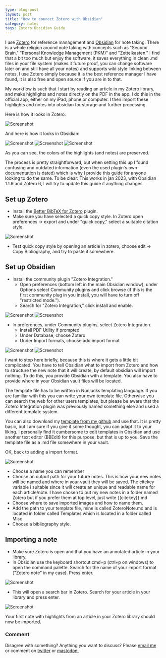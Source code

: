 ```yaml
---
type: blog-post
layout: post
title: "How to connect Zotero with Obsidian"
category: notes
tags: Zotero Obsidian Guide 
---
```


I use [Zotero](https://www.zotero.org) for reference management and [Obsidian](https://obsidian.md) for note taking. There is a whole religion around note taking with concepts such as "Second Brain," "Personal Knowledge Management (PKM)" and "Zettelkasten." I find that a bit too much but enjoy the software, it saves everything in clean .md files in your file system (makes it future proof, you can change software later on and still have all your notes) and supports wiki style linking between notes. I use Zotero simply because it is the best reference manager I have found, it is also free and open source if you are in to that. 

My workflow is such that I start by reading an article in my Zotero library, and make highlights and notes directly on the PDF in the app. I do this in the official app, either on my iPad, phone or computer. I then import these highlights and notes into obsidian for storage and further processing.

Here is how it looks in Zotero:

![Screenshot](/assets/img/ZO1.png)

And here is how it looks in Obsidian:

![Screenshot](/assets/img/ZO2.png)
![Screenshot](/assets/img/ZO3.png)
![Screenshot](/assets/img/ZO4.png)

As you can see, the colors of the highlights (and notes) are preserved. 

The process is pretty straightforward, but when setting this up I found confusing and outdated information (even the used plugin's own documentation is dated) which is why I provide this guide for anyone looking to do the same. To be clear: This works in jan 2023, with Obsidian 1.1.9 and Zotero 6, I will try to update this guide if anything changes.

## Set up Zotero

- Install the [Better BibTeX for Zotero](https://retorque.re/zotero-better-bibtex/installation/) plugin.
- Make sure you have selected a quick copy style. In Zotero open preferences -> export and under "quick copy," select a suitable citation style

![Screenshot](/assets/img/ZO5.png)

- Test quick copy style by opening an article in zotero, choose edit -> Copy Bibliography, and try to paste it somewhere. 

## Set up Obsidian

- Install the community plugin "Zotero Integration." 
	- Open preferences (bottom left in the main Obsidian window), under Options select Community plugins and click browse (if this is the first community plug in you install, you will have to turn off "restricted mode.").
	- Search for "Zotero Integration," click install and enable.
	
![Screenshot](/assets/img/ZO6.png)
![Screenshot](/assets/img/ZO7.png)

- In preferences, under Community plugins, select Zotero Integration.
	- Install PDF Utility if prompted
	- Under Database, choose Zotero
	- Under Import formats, choose add import format

![Screenshot](/assets/img/ZO8.png)
![Screenshot](/assets/img/ZO9.png)

I want to stop here briefly, because this is where it gets a little bit complicated. You have to tell Obsidian what to import from Zotero and how to structure the new note that it will create, by default obsidian will import nothing. To do this, you provide Obsidian with a template. You also have to provide where in your Obsidian vault files will be located. 
 
The template file has to be written in Nunjucks templating language. If you are familiar with this you can write your own template file. Otherwise you can search the web for other users templates, but please be aware that the Zotero Integration plugin was previously named something else and used a different template system. 
 
You can also download my [template from my github](https://github.com/georgnaver/Templates/blob/main/ZoteroNote.md) and use that. It is pretty basic, but I am sure if you give it some thought, you can adapt it to your liking. I personally find it cumbersome to edit templates in Obsidian and use another text editor (BBEdit) for this purpose, but that is up to you. Save the template file as a .md file somewhere in your vault.
 
OK, back to adding a import format.

![Screenshot](/assets/img/ZO10.png)

- Choose a name you can remember
- Choose an output path for your future notes. This is how your new notes will be named and where in your vault they will be saved. The citekey variable i suitable since it will create an unique and readable name for each article/note. I have chosen to put my new notes in a folder named Zotero but if you prefer them at top level, just write {{citekey}}.md
- Choose where to save imported images and how to name them.
- Add the path to your template file, mine is called ZoteroNote.md and is located in folder called Templates which is located in a folder called Misc
- Choose a bibliography style.

## Importing a note

- Make sure Zotero is open and that you have an annotated article in your library.
- In Obsidian use the keyboard shortcut cmd+p (ctrl+p on windows) to open the command palette. Search for the name of your import format ("Zotero note" in my case). Press enter.

![Screenshot](/assets/img/ZO11.png)

- This will open a search bar in Zotero. Search for your article in your library and press enter.

![Screenshot](/assets/img/ZO12.png)

Your first note with highlights from an article in your Zotero library should now be imported.

### Comment

Disagree with something? Anything you want to discuss? Please [email me](mailto:gizn@georgnaver.se) or comment on [twitter](https://twitter.com/giznse/status/1617503251083202560) or [mastodon.](https://mstdn.science/@gizn/109738584320652972)
